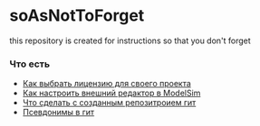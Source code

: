 # soAsNotToForget
this repository is created for instructions so that you don't forget

### Что есть
* [Как выбрать лицензию для своего проекта](./chooseLicense.md)
* [Как настроить внешний редактор в ModelSim](./modelsim_external_editor.md)
* [Что сделать с созданным репозитроием гит](./gitQuickStep.md)
* [Псевдонимы в гит](./gitQuickStep.md)
